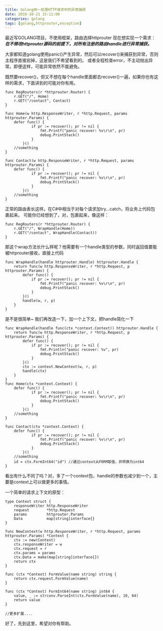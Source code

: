 ```yaml
---
title: Golang统一处理HTTP请求中的异常捕获
date: 2016-10-21 15:11:00
categories: golang
tags: [golang,httprouter,exception]
---
```


最近写GOLANG项目，不使用框架，路由选择httprouter
现在想实现一个需求：***在不修改httprouter源码的前提下，对所有注册的路由handle进行异常捕获。***

大家都知道golang使用panic()产生异常，然后可以recover()来捕获到异常，否则主程序直接宕掉，这是我们不希望看到的。
或者全程检查error，不主动抛出异常。即便这样，可能异常依然不能避免。

既然要recover()，但又不想在每个handle里面都去recover()一遍，如果你也有这样的需求，下面讲到的可能对你有用。
```golang
func RegRouters(r *httprouter.Router) {
	r.GET("/", Home)
	r.GET("/contact", Contact)
}

func Home(w http.ResponseWriter, r *http.Request, params httprouter.Params) {
	defer func() {
			if pr := recover(); pr != nil {
				fmt.Printf("panic recover: %v\r\n", pr)
				debug.PrintStack()
			}
		}()
	//something
}

func Contact(w http.ResponseWriter, r *http.Request, params httprouter.Params) {
	defer func() {
			if pr := recover(); pr != nil {
				fmt.Printf("panic recover: %v\r\n", pr)
				debug.PrintStack()
			}
		}()
	//something
}
```
正常的路由表长这样。在C#中相当于对每个请求加try...catch，将业务上代码包裹起来。
可能你已经想到了，对，包裹起来，像这样：
```golang
func RegRouters(r *httprouter.Router) {
	r.GET("/", WrapHandle(Home))
	r.GET("/contact", WrapHandle(Contact))
}
```
那这个wrap方法长什么样呢？他需要有一个handle类型的参数，同时返回值要能被httprouter接收，直接上代码
```golang
func WrapHandle(handle httprouter.Handle) httprouter.Handle {
	return func(w http.ResponseWriter, r *http.Request, p httprouter.Params) {
		defer func() {
			if pr := recover(); pr != nil {
				fmt.Printf("panic recover: %v\r\n", pr)
				debug.PrintStack()
			}
		}()
		handle(w, r, p)
	}
}
```
是不是很简单~ 我们再改造一下，加一个上下文，把handle简化一下
```golang
func WrapHandle(handle func(ctx *context.Context)) httprouter.Handle {
	return func(w http.ResponseWriter, r *http.Request, p httprouter.Params) {
		defer func() {
			if pr := recover(); pr != nil {
				fmt.Println("panic recover: %v", pr)
				debug.PrintStack()
			}
		}()
		ctx := context.NewContext(w, r, p)
		handle(ctx)
	}
}
func Home(ctx *context.Context) {
	defer func() {
			if pr := recover(); pr != nil {
				fmt.Printf("panic recover: %v\r\n", pr)
				debug.PrintStack()
			}
		}()
	//something
}

func Contact(ctx *context.Context) {
	defer func() {
			if pr := recover(); pr != nil {
				fmt.Printf("panic recover: %v\r\n", pr)
				debug.PrintStack()
			}
		}()
	//something
	id = ctx.FormInt64("id") //通过context从FORM取值，并转换为int64
}
```
看出有什么不同了吗？对，多了一个context包，handle的参数也减少到一个，主要是context上可以做更多的事情。

一个简单的请求上下文的原型：

```golang
type Context struct {
	responseWriter http.ResponseWriter
	request        *http.Request
	params         httprouter.Params
	Data           map[string]interface{}
}

func NewContext(w http.ResponseWriter, r *http.Request, params httprouter.Params) *Context {
	ctx := new(Context)
	ctx.responseWriter = w
	ctx.request = r
	ctx.params = params
	ctx.Data = make(map[string]interface{})
	return ctx
}

func (ctx *Context) FormValue(name string) string {
	return ctx.request.FormValue(name)
}

func (ctx *Context) FormInt64(name string) int64 {
	value, _ := strconv.ParseInt(ctx.FormValue(name), 10, 64)
	return value
}

//更多扩展....
```
好了，先到这里，希望对你有帮助。